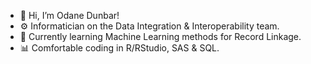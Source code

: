  - 👋 Hi, I’m Odane Dunbar!
 - ⚙️ Informatician on the Data Integration & Interoperability team.     
 - 🤖 Currently learning Machine Learning methods for Record Linkage.    
 - 📊 Comfortable coding in R/RStudio, SAS & SQL.  
<!---
DOH-OSD0303/DOH-OSD0303 is a ✨ special ✨ repository because its `README.md` (this file) appears on your GitHub profile.
You can click the Preview link to take a look at your changes.
--->
